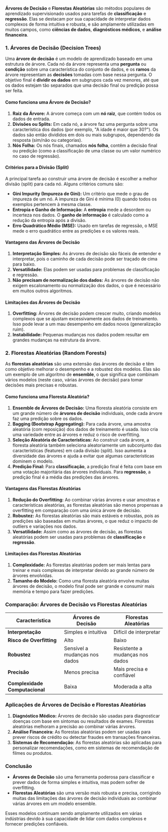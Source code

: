 **Árvores de Decisão** e **Florestas Aleatórias** são métodos populares de aprendizado supervisionado usados para tarefas de **classificação** e **regressão**. Elas se destacam por sua capacidade de interpretar dados complexos de forma intuitiva e robusta, e são amplamente utilizadas em muitos campos, como **ciências de dados**, **diagnósticos médicos**, e **análise financeira**.

### 1. **Árvores de Decisão (Decision Trees)**

Uma **árvore de decisão** é um modelo de aprendizado baseado em uma estrutura de árvore. Cada nó da árvore representa uma **pergunta** ou **condição** sobre uma característica do conjunto de dados, e os **ramos** da árvore representam as **decisões** tomadas com base nessa pergunta. O objetivo final é **dividir os dados** em subgrupos cada vez menores, até que os dados estejam tão separados que uma decisão final ou predição possa ser feita.

#### Como funciona uma Árvore de Decisão?

1. **Raiz da Árvore:** A árvore começa com um **nó raiz**, que contém todos os dados de entrada.
2. **Divisões ou Splits:** Em cada nó, a árvore faz uma pergunta sobre uma característica dos dados (por exemplo, "A idade é maior que 30?"). Os dados são então divididos em dois ou mais subgrupos, dependendo da resposta (sim/não ou categorias).
3. **Nós Folha:** Os nós finais, chamados **nós folha**, contêm a decisão final ou predição (como a classificação de uma classe ou um valor numérico no caso de regressão).

#### Critérios para a Divisão (Split)

A principal tarefa ao construir uma árvore de decisão é escolher a melhor divisão (split) para cada nó. Alguns critérios comuns são:

- **Gini Impurity (Impureza de Gini):** Um critério que mede o grau de impureza de um nó. A impureza de Gini é mínima (0) quando todos os exemplos pertencem à mesma classe.
- **Entropia e Ganho de Informação:** A **entropia** mede a desordem ou incerteza nos dados. O **ganho de informação** é calculado como a redução da entropia após a divisão.
- **Erro Quadrático Médio (MSE):** Usado em tarefas de regressão, o MSE mede o erro quadrático entre as predições e os valores reais.

#### Vantagens das Árvores de Decisão

1. **Interpretação Simples:** As árvores de decisão são fáceis de entender e interpretar, pois o caminho de cada decisão pode ser traçado de cima para baixo.
2. **Versatilidade:** Elas podem ser usadas para problemas de classificação e regressão.
3. **Não precisam de normalização dos dados:** As árvores de decisão não exigem escalonamento ou normalização dos dados, o que é necessário em muitos outros algoritmos.

#### Limitações das Árvores de Decisão

1. **Overfitting:** Árvores de decisão podem crescer muito, criando modelos complexos que se ajustam excessivamente aos dados de treinamento. Isso pode levar a um mau desempenho em dados novos (generalização ruim).
2. **Instabilidade:** Pequenas mudanças nos dados podem resultar em grandes mudanças na estrutura da árvore.

### 2. **Florestas Aleatórias (Random Forests)**

As **florestas aleatórias** são uma extensão das árvores de decisão e têm como objetivo melhorar o desempenho e a robustez dos modelos. Elas são um exemplo de um algoritmo de **ensemble**, o que significa que combinam vários modelos (neste caso, várias árvores de decisão) para tomar decisões mais precisas e robustas.

#### Como funciona uma Floresta Aleatória?

1. **Ensemble de Árvores de Decisão:** Uma floresta aleatória consiste em um grande número de **árvores de decisão** individuais, onde cada árvore faz uma predição sobre os dados.
2. **Bagging (Bootstrap Aggregating):** Para cada árvore, uma amostra aleatória (com reposição) dos dados de treinamento é usada. Isso cria uma variedade entre as árvores e reduz o risco de overfitting.
3. **Seleção Aleatória de Características:** Ao construir cada árvore, a floresta aleatória também seleciona aleatoriamente um subconjunto das características (features) em cada divisão (split). Isso aumenta a diversidade das árvores e ajuda a evitar que algumas características dominem o modelo.
4. **Predição Final:** Para **classificação**, a predição final é feita com base em uma votação majoritária das árvores individuais. Para **regressão**, a predição final é a média das predições das árvores.

#### Vantagens das Florestas Aleatórias

1. **Redução do Overfitting:** Ao combinar várias árvores e usar amostras e características aleatórias, as florestas aleatórias são menos propensas a overfitting em comparação com uma única árvore de decisão.
2. **Robustez:** As florestas aleatórias são mais estáveis e robustas, pois as predições são baseadas em muitas árvores, o que reduz o impacto de outliers e variações nos dados.
3. **Versatilidade:** Assim como as árvores de decisão, as florestas aleatórias podem ser usadas para problemas de **classificação** e **regressão**.

#### Limitações das Florestas Aleatórias

1. **Complexidade:** As florestas aleatórias podem ser mais lentas para treinar e mais complexas de interpretar devido ao grande número de árvores envolvidas.
2. **Tamanho do Modelo:** Como uma floresta aleatória envolve muitas árvores de decisão, o modelo final pode ser grande e consumir mais memória e tempo para fazer predições.

### Comparação: Árvores de Decisão vs Florestas Aleatórias

|Característica|Árvores de Decisão|Florestas Aleatórias|
|---|---|---|
|**Interpretação**|Simples e intuitiva|Difícil de interpretar|
|**Risco de Overfitting**|Alto|Baixo|
|**Robustez**|Sensível a mudanças nos dados|Resistente a mudanças nos dados|
|**Precisão**|Menos precisa|Mais precisa e confiável|
|**Complexidade Computacional**|Baixa|Moderada a alta|

### Aplicações de Árvores de Decisão e Florestas Aleatórias

1. **Diagnóstico Médico:** Árvores de decisão são usadas para diagnosticar doenças com base em sintomas ou resultados de exames. Florestas aleatórias melhoram a precisão ao combinar várias árvores.
2. **Análise Financeira:** As florestas aleatórias podem ser usadas para prever riscos de crédito ou detectar fraudes em transações financeiras.
3. **Sistemas de Recomendação:** As florestas aleatórias são aplicadas para personalizar recomendações, como em sistemas de recomendação de filmes ou produtos.

### Conclusão

- **Árvores de Decisão** são uma ferramenta poderosa para classificar e prever dados de forma simples e intuitiva, mas podem sofrer de overfitting.
- **Florestas Aleatórias** são uma versão mais robusta e precisa, corrigindo muitas das limitações das árvores de decisão individuais ao combinar várias árvores em um modelo ensemble.

Esses modelos continuam sendo amplamente utilizados em várias indústrias devido à sua capacidade de lidar com dados complexos e fornecer predições confiáveis.